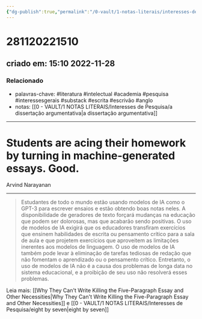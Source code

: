 ```yaml
---
{"dg-publish":true,"permalink":"/0-vault/1-notas-literais/interesses-de-pesquisa/os-alunos-estao-acertando-seus-deveres-de-casa-entregando-ensaios-gerados-por-maquinas/","tags":["literatura","intelectual","academia","pesquisa","interessesgerais","substack","escrita","escrivão","anglo"],"dgHomeLink":true,"dgShowLocalGraph":true,"dgShowFileTree":true,"dgEnableSearch":true}
---
```


# 281120221510
## criado em: 15:10 2022-11-28

### Relacionado
- palavras-chave: #literatura #intelectual #academia #pesquisa #interessesgerais #substack #escrita #escrivão #anglo 
- notas: [[0 - VAULT/1 NOTAS LITERAIS/Interesses de Pesquisa/a dissertação argumentativa\|a dissertação argumentativa]]
---
# Students are acing their homework by turning in machine-generated essays. Good.

Arvind Narayanan

---
>Estudantes de todo o mundo estão usando modelos de IA como o GPT-3 para escrever ensaios e estão obtendo boas notas neles. A disponibilidade de geradores de texto forçará mudanças na educação que podem ser dolorosas, mas que acabarão sendo positivas. O uso de modelos de IA exigirá que os educadores transfiram exercícios que ensinem habilidades de escrita ou pensamento crítico para a sala de aula e que projetem exercícios que aproveitem as limitações inerentes aos modelos de linguagem. O uso de modelos de IA também pode levar à eliminação de tarefas tediosas de redação que não fomentam o aprendizado ou o pensamento crítico. Entretanto, o uso de modelos de IA não é a causa dos problemas de longa data no sistema educacional, e a proibição de seu uso não resolverá esses problemas.

Leia mais:
[[Why They Can't Write Killing the Five-Paragraph Essay and Other Necessities\|Why They Can't Write Killing the Five-Paragraph Essay and Other Necessities]] e [[0 - VAULT/1 NOTAS LITERAIS/Interesses de Pesquisa/eight by seven\|eight by seven]]